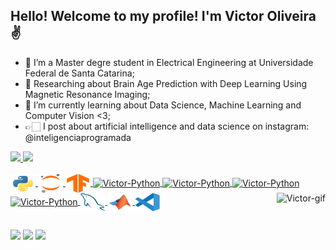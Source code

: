 ## Hello! Welcome to my profile! I'm Victor Oliveira ✌

- 🔭 I’m a Master degre student in Electrical Engineering at Universidade Federal de Santa Catarina;
- 🧠 Researching about Brain Age Prediction with Deep Learning Using Magnetic Resonance Imaging;
- 🌱 I’m currently learning about Data Science, Machine Learning and Computer Vision <3;
- 👉🏻 I post about artificial intelligence and data science on instagram: @inteligenciaprogramada

<div>
  <a href="https://github.com/victor-hro">
  <img height="180em" src="https://github-readme-stats.vercel.app/api?username=victor-hro&show_icons=true&theme=dracula&include_all_commits=true&count_private=true"/>
  <img height="180em" src="https://github-readme-stats.vercel.app/api/top-langs/?username=victor-hro&layout=compact&langs_count=7&theme=dracula"/>
</div>
<div style="display: inline_block"><br>
  <img align="center" alt="Victor-Python" height="30" width="40" src="https://raw.githubusercontent.com/devicons/devicon/master/icons/python/python-original.svg">
  <img align="center" alt="Victor-Python" height="30" width="40" src="https://raw.githubusercontent.com/devicons/devicon/master/icons/jupyter/jupyter-original.svg">
  <img align="center" alt="Victor-Python" height="30" width="40" src="https://raw.githubusercontent.com/devicons/devicon/master/icons/tensorflow/tensorflow-original.svg">
  <img align="center" alt="Victor-Python" height="30" width="80" src="https://github.com/valohai/ml-logos/blob/master/pytorch.svg">
  <img align="center" alt="Victor-Python" height="30" width="40" src="https://github.com/valohai/ml-logos/blob/master/keras.svg">
  <img align="center" alt="Victor-Python" height="30" width="40" src="https://github.com/scikit-learn/scikit-learn/blob/main/doc/logos/scikit-learn-logo.png">
  <img align="center" alt="Victor-Python" height="30" width="40" src="https://opencv.org/wp-content/uploads/2020/07/OpenCV_logo_no_text-1.svg">
  <img align="center" alt="Victor-Python" height="30" width="40" src="https://raw.githubusercontent.com/devicons/devicon/master/icons/mysql/mysql-original.svg">
  <img align="center" alt="Victor-Python" height="30" width="40" src="https://raw.githubusercontent.com/devicons/devicon/master/icons/matlab/matlab-original.svg">
  <img align="center" alt="Victor-Python" height="30" width="40" src="https://raw.githubusercontent.com/devicons/devicon/master/icons/vscode/vscode-original.svg">
  <img align="right" height="120"   align="right" alt="Victor-gif" src="https://media4.giphy.com/media/8qrrHSsrK9xpknGVNF/giphy.gif?cid=ecf05e47urh12fli595tpsaf938sugrhvwdc5sluou7pmlmh&rid=giphy.gif&ct=g">
</div>
  
##
 
<div> 
   <a href = "victoroliveira.eng@hotmail.com"><img src="https://cdn.icon-icons.com/icons2/2530/PNG/96/outlook_button_icon_151845.png" target="_blank"></a>
  <a href="https://www.linkedin.com/in/victoroliveraeng/" target="_blank"><img src="https://img.shields.io/badge/-LinkedIn-%230077B5?style=for-the-badge&logo=linkedin&logoColor=white" target="_blank"></a>    
  <a href="https://www.instagram.com/inteligencia.programada/" target="_blank"><img src="https://img.shields.io/badge/-Instagram-%23E4405F?style=for-the-badge&logo=instagram&logoColor=white" target="_blank">
</a>
</div>




